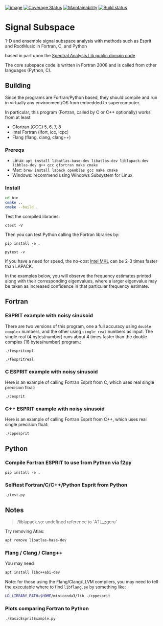 [![image](https://travis-ci.org/scivision/signal_subspace.svg?branch=master)](https://travis-ci.org/scivision/signal_subspace)
[![Coverage Status](https://coveralls.io/repos/github/scivision/signal_subspace/badge.svg?branch=master)](https://coveralls.io/github/scivision/signal_subspace?branch=master)
[![Maintainability](https://api.codeclimate.com/v1/badges/5f2cff37394a699b5e7d/maintainability)](https://codeclimate.com/github/scivision/signal_subspace/maintainability)
[![Build status](https://ci.appveyor.com/api/projects/status/v69y9qo536kxh9ae?svg=true)](https://ci.appveyor.com/project/scivision/signal-subspace)


# Signal Subspace

1-D and ensemble signal subspace analysis with methods such as Esprit
and RootMusic in Fortran, C, and Python

based in part upon the 
[Spectral Analysis Lib public domain code](https://github.com/vincentchoqueuse/spectral_analysis_project)

The core subspace code is written in Fortran 2008 and is called from other languages (Python, C).

## Building

Since the programs are Fortran/Python based, they should compile and run
in virtually any environment/OS from embedded to supercomputer.

In particular, this program (Fortran, called by C or C++ optionally) works from at least

* Gfortran (GCC) 5, 6, 7, 8
* Intel Fortran (ifort, icc, icpc)
* Flang (flang, clang, clang++)

### Prereqs

* Linux: `apt install libatlas-base-dev libatlas-dev liblapack-dev libblas-dev g++ gcc gfortran make cmake`
* Mac: `brew install lapack openblas gcc make cmake`
* Windows: recommend using Windows Subsystem for Linux.

### Install

```sh
cd bin
cmake ..
cmake --build .
```

Test the compiled libraries:

    ctest -V  

Then you can test Python calling the Fortran libraries by:

    pip install -e .

    pytest -v

If you have a need for speed, the no-cost 
[Intel MKL](https://software.intel.com/en-us/articles/free_mkl) 
can be 2-3 times faster than LAPACK.

In the examples below, you will observe the frequency estimates printed
along with their corresponding eigenvalues, where a larger eigenvalue
may be taken as increased confidence in that particular frequency
estimate.

## Fortran

### ESPRIT example with noisy sinusoid

There are two versions of this program, one a full accuracy using
`double complex` numbers, and the other using `single real` numbers as
input. The single real (4 bytes/number) runs about 4 times faster than
the double complex (16 bytes/number) program.:

    ./fespritcmpl

    ./fespritreal

### C ESPRIT example with noisy sinusoid

Here is an example of calling Fortran Esprit from C, which uses real
single precision float:

    ./cesprit

### C++ ESPRIT example with noisy sinusoid

Here is an example of calling Fortran Esprit from C++, which uses real
single precision float:

    ./cppesprit

## Python

### Compile Fortran ESPRIT to use from Python via f2py

    pip install -e .

### Selftest Fortran/C/C++/Python Esprit from Python

    ./test.py
    
## Notes

> /liblapack.so: undefined reference to `ATL_zgeru'

Try removing Atlas:

```sh
apt remove libatlas-base-dev
```

### Flang / Clang / Clang++
You may need
```sh
apt install libc++abi-dev
```

Note: for those using the Flang/Clang/LLVM compilers, you may need to tell the executable where to find `libflang.so` by something like:

```sh
LD_LIBRARY_PATH=$HOME/miniconda3/lib ./cppesprit
```

### Plots comparing Fortran to Python

    ./BasicEspritExample.py
